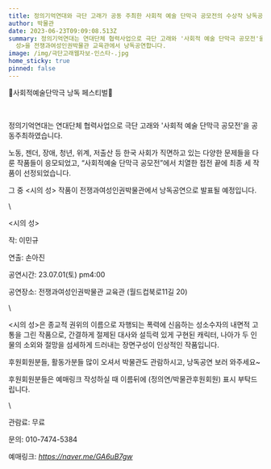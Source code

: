 ```yaml
---
title: 정의기억연대와 극단 고래가 공동 주최한 사회적 예술 단막극 공모전의 수상작 낭독공연
author: 박물관
date: 2023-06-23T09:09:08.513Z
summary: 정의기억연대는 연대단체 협력사업으로 극단 고래와 '사회적 예술 단막극 공모전'을 공동주최하였습니다. 수상작 세 작품 중 <시의
  성>을 전쟁과여성인권박물관 교육관에서 낭독공연합니다.
image: /img/극단고래웹자보-인스타-.jpg
home_sticky: true
pinned: false
---
```

🐳사회적예술단막극 낭독 페스티벌🐳

 ﻿   

정의기억연대는 연대단체 협력사업으로 극단 고래와 '사회적 예술 단막극 공모전'을 공동주최하였습니다.

노동, 젠더, 장애, 청년, 위계, 저출산 등 한국 사회가 직면하고 있는 다양한 문제들을 다룬 작품들이 응모되었고, “사회적예술 단막극 공모전”에서 치열한 접전 끝에 최종 세 작품이 선정되었습니다.

그 중 <시의 성> 작품이 전쟁과여성인권박물관에서 낭독공연으로 발표될 예정입니다.

\    

<시의 성>

작: 이민규

연출: 손아진

공연시간: 23.07.01(토) pm4:00

공연장소: 전쟁과여성인권박물관 교육관 (월드컵북로11길 20)

\    

<시의 성>은 종교적 권위의 이름으로 자행되는 폭력에 신음하는 성소수자의 내면적 고통을 그린 작품으로, 간결하게 절제된 대사와 설득력 있게 구현된 캐릭터, 나아가 두 인물의 소외와 절망을 섬세하게 드러내는 장면구성이 인상적인 작품입니다.   ﻿    

후원회원분들, 활동가분들 많이 오셔서 박물관도 관람하시고, 낭독공연 보러 와주세요~ 

후원회원분들은 예매링크 작성하실 때 이름뒤에 (정의연/박물관후원회원) 표시 부탁드립니다.

\    

관람료: 무료

문의: 010-7474-5384

예매링크: *<https://naver.me/GA6uB7gw>*